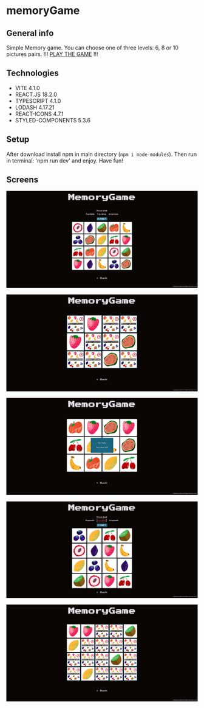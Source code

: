 # memoryGame
## General info
Simple Memory game. You can choose one of three levels: 6, 8 or 10 pictures pairs. 
!!! [PLAY THE GAME](http://memorygame.siaraa.pl/) !!!

## Technologies
* VITE 4.1.0
* REACT.JS 18.2.0
* TYPESCRIPT 4.1.0
* LODASH 4.17.21
* REACT-ICONS 4.7.1
* STYLED-COMPONENTS 5.3.6

## Setup
After download install npm in main directory (`npm i node-modules`). Then run in terminal: 'npm run dev' and enjoy. Have fun!

## Screens
![My Image](https://github.com/siaraa/memoryGame/blob/65721066b8a6ea284f3546febf75bfe4995fa1c7/screens/2023-03-07_18h21_29.png)

![My Image](https://github.com/siaraa/memoryGame/blob/65721066b8a6ea284f3546febf75bfe4995fa1c7/screens/2023-03-07_18h21_49.png)

![My Image](https://github.com/siaraa/memoryGame/blob/0c781c8869e9f9b8fb492e0f86493c3c88c70f47/screens/2023-03-07_19h04_07.png)

![My Image](https://github.com/siaraa/memoryGame/blob/65721066b8a6ea284f3546febf75bfe4995fa1c7/screens/2023-03-07_18h22_11.png)

![My Image](https://github.com/siaraa/memoryGame/blob/65721066b8a6ea284f3546febf75bfe4995fa1c7/screens/2023-03-07_18h22_32.png)
